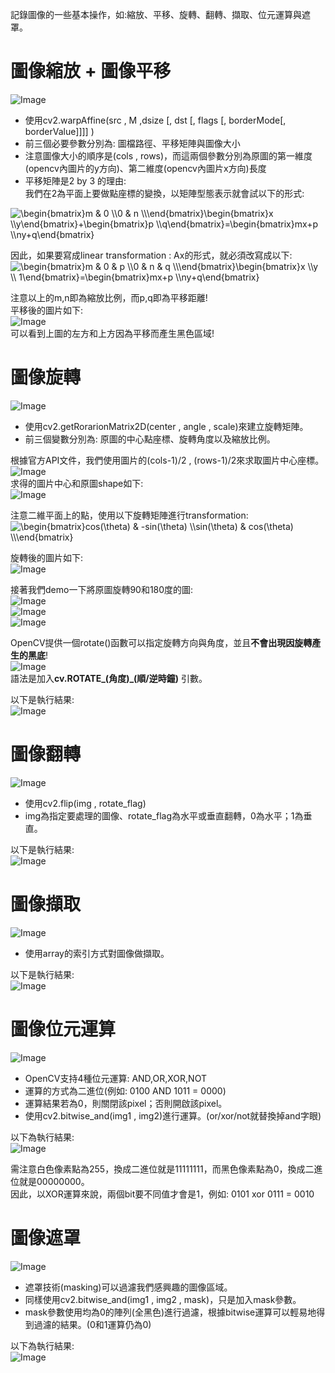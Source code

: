 記錄圖像的一些基本操作，如:縮放、平移、旋轉、翻轉、擷取、位元運算與遮罩。  

# 圖像縮放 + 圖像平移
![Image](https://github.com/EnasVen/OpenCV-4.6.0-/blob/main/pics/cv09.png)
- 使用cv2.warpAffine(src , M ,dsize [, dst [, flags [, borderMode[, borderValue]]]] )  
- 前三個必要參數分別為: 圖檔路徑、平移矩陣與圖像大小  
- 注意圖像大小的順序是(cols , rows)，而這兩個參數分別為原圖的第一維度(opencv內圖片的y方向)、第二維度(opencv內圖片x方向)長度  
- 平移矩陣是2 by 3 的理由:  
我們在2為平面上要做點座標的變換，以矩陣型態表示就會試以下的形式:
<img src="https://latex.codecogs.com/png.image?\dpi{110}&space;\begin{bmatrix}m&space;&&space;0&space;&space;\\0&space;&&space;n&space;&space;\\\end{bmatrix}\begin{bmatrix}x&space;\\y\end{bmatrix}&plus;\begin{bmatrix}p&space;\\q\end{bmatrix}=\begin{bmatrix}mx&plus;p&space;\\ny&plus;q\end{bmatrix}" title="\begin{bmatrix}m & 0 \\0 & n \\\end{bmatrix}\begin{bmatrix}x \\y\end{bmatrix}+\begin{bmatrix}p \\q\end{bmatrix}=\begin{bmatrix}mx+p \\ny+q\end{bmatrix}" />  

因此，如果要寫成linear transformation : Ax的形式，就必須改寫成以下:  
<img src="https://latex.codecogs.com/png.image?\dpi{110}&space;\begin{bmatrix}m&space;&&space;0&space;&&space;p&space;\\0&space;&&space;n&space;&&space;q&space;\\\end{bmatrix}\begin{bmatrix}x&space;\\y&space;\\&space;1\end{bmatrix}=\begin{bmatrix}mx&plus;p&space;\\ny&plus;q\end{bmatrix}" title="\begin{bmatrix}m & 0 & p \\0 & n & q \\\end{bmatrix}\begin{bmatrix}x \\y \\ 1\end{bmatrix}=\begin{bmatrix}mx+p \\ny+q\end{bmatrix}" />

注意以上的m,n即為縮放比例，而p,q即為平移距離!  
平移後的圖片如下:  
![Image](https://github.com/EnasVen/OpenCV-4.6.0-/blob/main/pics/cv10.png)  
可以看到上圖的左方和上方因為平移而產生黑色區域!

# 圖像旋轉
![Image](https://github.com/EnasVen/OpenCV-4.6.0-/blob/main/pics/cv11.png)  
- 使用cv2.getRorarionMatrix2D(center , angle , scale)來建立旋轉矩陣。  
- 前三個變數分別為: 原圖的中心點座標、旋轉角度以及縮放比例。  

根據官方API文件，我們使用圖片的(cols-1)/2 , (rows-1)/2來求取圖片中心座標。
![Image](https://github.com/EnasVen/OpenCV-4.6.0-/blob/main/pics/cv14.png)  
求得的圖片中心和原圖shape如下:  
![Image](https://github.com/EnasVen/OpenCV-4.6.0-/blob/main/pics/cv13.png)

注意二維平面上的點，使用以下旋轉矩陣進行transformation:  
<img src="https://latex.codecogs.com/png.image?\dpi{110}&space;\begin{bmatrix}cos(\theta)&space;&&space;-sin(\theta)&space;\\sin(\theta)&space;&&space;cos(\theta)&space;\\\end{bmatrix}" title="\begin{bmatrix}cos(\theta) & -sin(\theta) \\sin(\theta) & cos(\theta) \\\end{bmatrix}" />  

旋轉後的圖片如下:  
![Image](https://github.com/EnasVen/OpenCV-4.6.0-/blob/main/pics/cv12.png)

接著我們demo一下將原圖旋轉90和180度的圖:  
![Image](https://github.com/EnasVen/OpenCV-4.6.0-/blob/main/pics/cv15.png)  
![Image](https://github.com/EnasVen/OpenCV-4.6.0-/blob/main/pics/cv16.png)  
![Image](https://github.com/EnasVen/OpenCV-4.6.0-/blob/main/pics/cv17.png)  

OpenCV提供一個rotate()函數可以指定旋轉方向與角度，並且**不會出現因旋轉產生的黑底**!  
![Image](https://github.com/EnasVen/OpenCV-4.6.0-/blob/main/pics/cv19.png)  
語法是加入**cv.ROTATE_(角度)_(順/逆時鐘)** 引數。  

以下是執行結果:  
![Image](https://github.com/EnasVen/OpenCV-4.6.0-/blob/main/pics/cv18.png)

# 圖像翻轉
![Image](https://github.com/EnasVen/OpenCV-4.6.0-/blob/main/pics/cv20.png)
- 使用cv2.flip(img , rotate_flag)  
- img為指定要處理的圖像、rotate_flag為水平或垂直翻轉，0為水平；1為垂直。  

以下是執行結果:  
![Image](https://github.com/EnasVen/OpenCV-4.6.0-/blob/main/pics/cv21.png)  

# 圖像擷取
![Image](https://github.com/EnasVen/OpenCV-4.6.0-/blob/main/pics/cv22.png)  
- 使用array的索引方式對圖像做擷取。  

以下是執行結果:  
![Image](https://github.com/EnasVen/OpenCV-4.6.0-/blob/main/pics/cv23.png)  

# 圖像位元運算
![Image](https://github.com/EnasVen/OpenCV-4.6.0-/blob/main/pics/cv24.png)  
- OpenCV支持4種位元運算: AND,OR,XOR,NOT  
- 運算的方式為二進位(例如: 0100 AND 1011 = 0000)  
- 運算結果若為0，則關閉該pixel；否則開啟該pixel。  
- 使用cv2.bitwise_and(img1 , img2)進行運算。(or/xor/not就替換掉and字眼)  

以下為執行結果:  
![Image](https://github.com/EnasVen/OpenCV-4.6.0-/blob/main/pics/cv25.png) 

需注意白色像素點為255，換成二進位就是11111111，而黑色像素點為0，換成二進位就是00000000。  
因此，以XOR運算來說，兩個bit要不同值才會是1，例如: 0101 xor 0111 = 0010  

# 圖像遮罩
![Image](https://github.com/EnasVen/OpenCV-4.6.0-/blob/main/pics/cv26.png) 
- 遮罩技術(masking)可以過濾我們感興趣的圖像區域。  
- 同樣使用cv2.bitwise_and(img1 , img2 , mask)，只是加入mask參數。
- mask參數使用均為0的陣列(全黑色)進行過濾，根據bitwise運算可以輕易地得到過濾的結果。(0和1運算仍為0)  

以下為執行結果:  
![Image](https://github.com/EnasVen/OpenCV-4.6.0-/blob/main/pics/cv27.png) 
